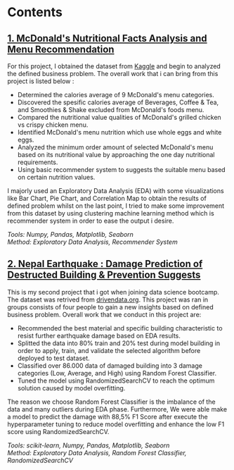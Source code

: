 # Contents

## [1. McDonald's Nutritional Facts Analysis and Menu Recommendation](https://github.com/dmsardhty/McDonalds-Nutrition-Facts)

For this project, I obtained the dataset from [Kaggle](https://www.kaggle.com/mcdonalds/nutrition-facts) and begin to analyzed the defined business problem. The overall work that i can bring from this project is listed below : 

* Determined the calories average of 9 McDonald's menu categories.
* Discovered the spesific calories average of Beverages, Coffee & Tea, and Smoothies & Shake excluded from McDonald's foods menu.
* Compared the nutritional value qualities of McDonald's grilled chicken vs crispy chicken menu.
* Identified McDonald's menu nutrition which use whole eggs and white eggs.
* Analyzed the minimum order amount of selected McDonald's menu based on its nutritional value by approaching the one day nutritional requirements.
* Using basic recommender system to suggests the suitable menu based on certain nutrition values.

I majorly used an Exploratory Data Analysis (EDA) with some visualizations like Bar Chart, Pie Chart, and Correlation Map to obtain the results of defined problem whilst on the last point, I tried to make some improvement from this dataset by using clustering machine learning method which is recommender system in order to ease the output i desire.
      
_Tools: Numpy, Pandas, Matplotlib, Seaborn_                                                                                                                     
_Method: Exploratory Data Analysis, Recommender System_


## [2. Nepal Earthquake : Damage Prediction of Destructed Building & Prevention Suggests](https://github.com/dmsardhty/Damage-Prediction)

This is my second project that i got when joining data science bootcamp. The dataset was retrived from [drivendata.org](https://www.drivendata.org/competitions/57/nepal-earthquake/). This project was ran in groups consists of four people to gain a new insights based on defined business problem. Overall work that we conduct in this project are:

* Recommended the best material and specific building characteristic to resist further earthquake damage based on EDA results.
* Splitted the data into 80% train and 20% test during model building in order to apply, train, and validate the selected algorithm before deployed to test dataset.
* Classified over 86.000 data of damaged building into 3 damage categories (Low, Average, and High) using Random Forest Classifier.
* Tuned the model using RandomizedSearchCV to reach the optimum solution caused by model overfitting.

The reason we choose Random Forest Classifier is the imbalance of the data and many outliers during EDA phase. Furthermore, We were able make a model to predict the damage with 88,5% F1 Score after execute the hyperparameter tuning to reduce model overfitting and enhance the low F1 score using RandomizedSearchCV.

_Tools: scikit-learn, Numpy, Pandas, Matplotlib, Seaborn_                                                                                                                     
_Method: Exploratory Data Analysis, Random Forest Classifier, RandomizedSearchCV_
